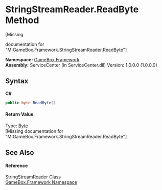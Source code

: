 # StringStreamReader.ReadByte Method 
 

\[Missing <summary> documentation for "M:GameBox.Framework.StringStreamReader.ReadByte"\]

**Namespace:**&nbsp;<a href="a8957fe6-9cc0-3a6d-cd5c-a2a246efee1e">GameBox.Framework</a><br />**Assembly:**&nbsp;ServiceCenter (in ServiceCenter.dll) Version: 1.0.0.0 (1.0.0.0)

## Syntax

**C#**<br />
``` C#
public byte ReadByte()
```


#### Return Value
Type: <a href="http://msdn2.microsoft.com/zh-cn/library/yyb1w04y" target="_blank">Byte</a><br />\[Missing <returns> documentation for "M:GameBox.Framework.StringStreamReader.ReadByte"\]

## See Also


#### Reference
<a href="9aeec54e-a056-42b3-343f-58f7e202a855">StringStreamReader Class</a><br /><a href="a8957fe6-9cc0-3a6d-cd5c-a2a246efee1e">GameBox.Framework Namespace</a><br />